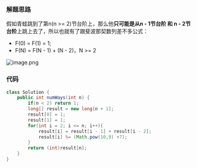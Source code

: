 ### 解题思路
假如青蛙跳到了第n(n >= 2)节台阶上，那么他**只可能是从n - 1节台阶 和 n - 2节台阶**上跳上去了，所以也就有了跟斐波那契数列差不多公式：

- F(0) = F(1) = 1;
- F(N) = F(N - 1) + (N - 2)，N >= 2

![image.png](https://pic.leetcode-cn.com/1620558098-lsOcPW-image.png)

### 代码

```java
class Solution {
    public int numWays(int n) {
        if(n < 2) return 1;
        long[] result = new long[n + 1];
        result[0] = 1;
        result[1] = 1;
        for(int i = 2; i <= n; i++){
            result[i] = result[i - 1] + result[i - 2];
            result[i] %= (Math.pow(10,9) +7);
        }
        return (int)result[n];
    }
}
```